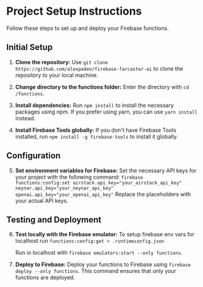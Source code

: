 # Project Setup Instructions

Follow these steps to set up and deploy your Firebase functions.

## Initial Setup

1. **Clone the repository:**
   Use `git clone https://github.com/alexpaden/firebase-farcaster-ai` to clone the repository to your local machine.

2. **Change directory to the functions folder:**
   Enter the directory with `cd /functions`.

3. **Install dependencies:**
   Run `npm install` to install the necessary packages using npm. If you prefer using yarn, you can use `yarn install` instead.

4. **Install Firebase Tools globally:**
   If you don't have Firebase Tools installed, run `npm install -g firebase-tools` to install it globally.

## Configuration

5. **Set environment variables for Firebase:**
   Set the necessary API keys for your project with the following command:
   `firebase functions:config:set airstack.api_key="your_airstack_api_key" neynar.api_key="your_neynar_api_key" openai.api_key="your_openai_api_key"`
   Replace the placeholders with your actual API keys.

## Testing and Deployment

6. **Test locally with the Firebase emulator:**
    To setup firebase env vars for localhost run `functions:config:get > .runtimeconfig.json`

   Run in localhost with `firebase emulators:start --only functions`.

7. **Deploy to Firebase:**
   Deploy your functions to Firebase using `firebase deploy --only functions`. This command ensures that only your functions are deployed.
